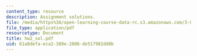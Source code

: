 ```yaml
---
content_type: resource
description: Assignment solutions.
file: /media/https%3A/open-learning-course-data-rc.s3.amazonaws.com/3-052-nanomechanics-of-materials-and-biomaterials-spring-2007/61a8defaeca2389e2086de517982dd0b_hw2_sol.pdf
file_type: application/pdf
resourcetype: Document
title: hw2_sol.pdf
uid: 61a8defa-eca2-389e-2086-de517982dd0b
---
```

